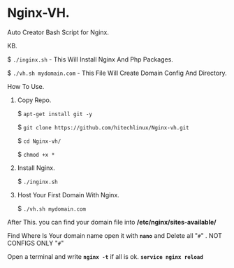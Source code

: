 # Nginx-VH.
Auto Creator Bash Script for Nginx. 

KB.

$ `./inginx.sh` - This Will Install Nginx And Php Packages.

$ `./vh.sh mydomain.com` - This File Will Create Domain Config And Directory.

How To Use.

1. Copy Repo.

   $ `apt-get install git -y`

   $ `git clone https://github.com/hitechlinux/Nginx-vh.git`
   
   $ `cd Nginx-vh/`
   
   $ `chmod +x *`

2. Install Nginx.

   $ `./inginx.sh`
   
3. Host Your First Domain With Nginx.
   
   $ `./vh.sh mydomain.com`

After This. you can find your domain file into  **/etc/nginx/sites-available/**

Find Where Is Your domain name open it with **`nano`** and Delete all "`#`" . NOT CONFIGS ONLY "`#`"

Open a terminal and write **`nginx -t`** if all is ok. **`service nginx reload`**
